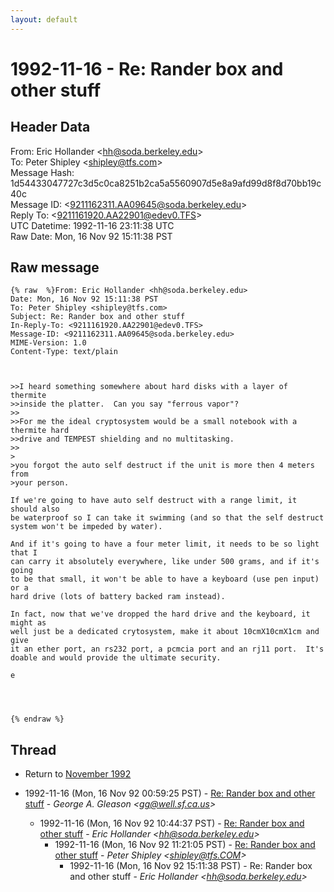 ```yaml
---
layout: default
---
```


# 1992-11-16 - Re: Rander box and other stuff

## Header Data

From: Eric Hollander \<hh@soda.berkeley.edu\><br>
To: Peter Shipley \<shipley@tfs.com\><br>
Message Hash: 1d54433047727c3d5c0ca8251b2ca5a5560907d5e8a9afd99d8f8d70bb19c40c<br>
Message ID: \<9211162311.AA09645@soda.berkeley.edu\><br>
Reply To: \<9211161920.AA22901@edev0.TFS\><br>
UTC Datetime: 1992-11-16 23:11:38 UTC<br>
Raw Date: Mon, 16 Nov 92 15:11:38 PST<br>

## Raw message

```
{% raw  %}From: Eric Hollander <hh@soda.berkeley.edu>
Date: Mon, 16 Nov 92 15:11:38 PST
To: Peter Shipley <shipley@tfs.com>
Subject: Re: Rander box and other stuff
In-Reply-To: <9211161920.AA22901@edev0.TFS>
Message-ID: <9211162311.AA09645@soda.berkeley.edu>
MIME-Version: 1.0
Content-Type: text/plain



>>I heard something somewhere about hard disks with a layer of thermite
>>inside the platter.  Can you say "ferrous vapor"?
>>
>>For me the ideal cryptosystem would be a small notebook with a thermite hard
>>drive and TEMPEST shielding and no multitasking.
>>
>
>you forgot the auto self destruct if the unit is more then 4 meters from
>your person. 

If we're going to have auto self destruct with a range limit, it should also
be waterproof so I can take it swimming (and so that the self destruct
system won't be impeded by water).

And if it's going to have a four meter limit, it needs to be so light that I
can carry it absolutely everywhere, like under 500 grams, and if it's going
to be that small, it won't be able to have a keyboard (use pen input) or a
hard drive (lots of battery backed ram instead).

In fact, now that we've dropped the hard drive and the keyboard, it might as
well just be a dedicated crytosystem, make it about 10cmX10cmX1cm and give
it an ether port, an rs232 port, a pcmcia port and an rj11 port.  It's
doable and would provide the ultimate security.

e




{% endraw %}
```

## Thread

+ Return to [November 1992](/years/1992/11)

+ 1992-11-16 (Mon, 16 Nov 92 00:59:25 PST) - [Re: Rander box and other stuff](/years/1992/11/b0effb9b22f8223e2545eed753ea17d58f755cef50b097112e3d9cbd3a0aa226) - _George A. Gleason \<gg@well.sf.ca.us\>_
  + 1992-11-16 (Mon, 16 Nov 92 10:44:37 PST) - [Re: Rander box and other stuff](/years/1992/11/ec0b019ac1e15446c85b00d1bb633f6dafa849d1453752252682e0e17182d500) - _Eric Hollander \<hh@soda.berkeley.edu\>_
    + 1992-11-16 (Mon, 16 Nov 92 11:21:05 PST) - [Re: Rander box and other stuff](/years/1992/11/226f923b0996e9afc8dff15b5e02d2372b741386908b1b8be33d02bd356290f8) - _Peter Shipley \<shipley@tfs.COM\>_
      + 1992-11-16 (Mon, 16 Nov 92 15:11:38 PST) - Re: Rander box and other stuff - _Eric Hollander \<hh@soda.berkeley.edu\>_

